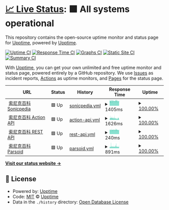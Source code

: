 # [📈 Live Status](https://status.sonic.wiki): <!--live status--> **🟩 All systems operational**

This repository contains the open-source uptime monitor and status page for [Upptime](https://upptime.js.org), powered by [Upptime](https://github.com/upptime/upptime).

[![Uptime CI](https://github.com/sonicspinforum/SonicpediaStatus/workflows/Uptime%20CI/badge.svg)](https://github.com/sonicspinforum/SonicpediaStatus/actions?query=workflow%3A%22Uptime+CI%22)
[![Response Time CI](https://github.com/sonicspinforum/SonicpediaStatus/workflows/Response%20Time%20CI/badge.svg)](https://github.com/sonicspinforum/SonicpediaStatus/actions?query=workflow%3A%22Response+Time+CI%22)
[![Graphs CI](https://github.com/sonicspinforum/SonicpediaStatus/workflows/Graphs%20CI/badge.svg)](https://github.com/sonicspinforum/SonicpediaStatus/actions?query=workflow%3A%22Graphs+CI%22)
[![Static Site CI](https://github.com/sonicspinforum/SonicpediaStatus/workflows/Static%20Site%20CI/badge.svg)](https://github.com/sonicspinforum/SonicpediaStatus/actions?query=workflow%3A%22Static+Site+CI%22)
[![Summary CI](https://github.com/sonicspinforum/SonicpediaStatus/workflows/Summary%20CI/badge.svg)](https://github.com/sonicspinforum/SonicpediaStatus/actions?query=workflow%3A%22Summary+CI%22)

With [Upptime](https://upptime.js.org), you can get your own unlimited and free uptime monitor and status page, powered entirely by a GitHub repository. We use [Issues](https://github.com/upptime/upptime/issues) as incident reports, [Actions](https://github.com/sonicspinforum/SonicpediaStatus/actions) as uptime monitors, and [Pages](https://status.sonic.wiki) for the status page.

<!--start: status pages-->
<!-- This summary is generated by Upptime (https://github.com/upptime/upptime) -->
<!-- Do not edit this manually, your changes will be overwritten -->
<!-- prettier-ignore -->
| URL | Status | History | Response Time | Uptime |
| --- | ------ | ------- | ------------- | ------ |
| <img alt="" src="https://icons.duckduckgo.com/ip3/sonic.wiki.ico" height="13"> [索尼克百科 Sonicpedia](https://sonic.wiki/) | 🟩 Up | [sonicpedia.yml](https://github.com/sonicspinforum/SonicpediaStatus/commits/HEAD/history/sonicpedia.yml) | <details><summary><img alt="Response time graph" src="./graphs/sonicpedia/response-time-week.png" height="20"> 1405ms</summary><br><a href="https://status.sonic.wiki/history/sonicpedia"><img alt="Response time 1390" src="https://img.shields.io/endpoint?url=https%3A%2F%2Fraw.githubusercontent.com%2Fsonicspinforum%2FSonicpediaStatus%2FHEAD%2Fapi%2Fsonicpedia%2Fresponse-time.json"></a><br><a href="https://status.sonic.wiki/history/sonicpedia"><img alt="24-hour response time 1358" src="https://img.shields.io/endpoint?url=https%3A%2F%2Fraw.githubusercontent.com%2Fsonicspinforum%2FSonicpediaStatus%2FHEAD%2Fapi%2Fsonicpedia%2Fresponse-time-day.json"></a><br><a href="https://status.sonic.wiki/history/sonicpedia"><img alt="7-day response time 1405" src="https://img.shields.io/endpoint?url=https%3A%2F%2Fraw.githubusercontent.com%2Fsonicspinforum%2FSonicpediaStatus%2FHEAD%2Fapi%2Fsonicpedia%2Fresponse-time-week.json"></a><br><a href="https://status.sonic.wiki/history/sonicpedia"><img alt="30-day response time 1458" src="https://img.shields.io/endpoint?url=https%3A%2F%2Fraw.githubusercontent.com%2Fsonicspinforum%2FSonicpediaStatus%2FHEAD%2Fapi%2Fsonicpedia%2Fresponse-time-month.json"></a><br><a href="https://status.sonic.wiki/history/sonicpedia"><img alt="1-year response time 1390" src="https://img.shields.io/endpoint?url=https%3A%2F%2Fraw.githubusercontent.com%2Fsonicspinforum%2FSonicpediaStatus%2FHEAD%2Fapi%2Fsonicpedia%2Fresponse-time-year.json"></a></details> | <details><summary><a href="https://status.sonic.wiki/history/sonicpedia">100.00%</a></summary><a href="https://status.sonic.wiki/history/sonicpedia"><img alt="All-time uptime 98.54%" src="https://img.shields.io/endpoint?url=https%3A%2F%2Fraw.githubusercontent.com%2Fsonicspinforum%2FSonicpediaStatus%2FHEAD%2Fapi%2Fsonicpedia%2Fuptime.json"></a><br><a href="https://status.sonic.wiki/history/sonicpedia"><img alt="24-hour uptime 100.00%" src="https://img.shields.io/endpoint?url=https%3A%2F%2Fraw.githubusercontent.com%2Fsonicspinforum%2FSonicpediaStatus%2FHEAD%2Fapi%2Fsonicpedia%2Fuptime-day.json"></a><br><a href="https://status.sonic.wiki/history/sonicpedia"><img alt="7-day uptime 100.00%" src="https://img.shields.io/endpoint?url=https%3A%2F%2Fraw.githubusercontent.com%2Fsonicspinforum%2FSonicpediaStatus%2FHEAD%2Fapi%2Fsonicpedia%2Fuptime-week.json"></a><br><a href="https://status.sonic.wiki/history/sonicpedia"><img alt="30-day uptime 99.96%" src="https://img.shields.io/endpoint?url=https%3A%2F%2Fraw.githubusercontent.com%2Fsonicspinforum%2FSonicpediaStatus%2FHEAD%2Fapi%2Fsonicpedia%2Fuptime-month.json"></a><br><a href="https://status.sonic.wiki/history/sonicpedia"><img alt="1-year uptime 98.54%" src="https://img.shields.io/endpoint?url=https%3A%2F%2Fraw.githubusercontent.com%2Fsonicspinforum%2FSonicpediaStatus%2FHEAD%2Fapi%2Fsonicpedia%2Fuptime-year.json"></a></details>
| <img alt="" src="https://icons.duckduckgo.com/ip3/sonic.wiki.ico" height="13"> [索尼克百科 Action API](https://sonic.wiki/api.php?action=query&prop=info&titles=Sonic) | 🟩 Up | [action-api.yml](https://github.com/sonicspinforum/SonicpediaStatus/commits/HEAD/history/action-api.yml) | <details><summary><img alt="Response time graph" src="./graphs/action-api/response-time-week.png" height="20"> 1626ms</summary><br><a href="https://status.sonic.wiki/history/action-api"><img alt="Response time 1303" src="https://img.shields.io/endpoint?url=https%3A%2F%2Fraw.githubusercontent.com%2Fsonicspinforum%2FSonicpediaStatus%2FHEAD%2Fapi%2Faction-api%2Fresponse-time.json"></a><br><a href="https://status.sonic.wiki/history/action-api"><img alt="24-hour response time 1647" src="https://img.shields.io/endpoint?url=https%3A%2F%2Fraw.githubusercontent.com%2Fsonicspinforum%2FSonicpediaStatus%2FHEAD%2Fapi%2Faction-api%2Fresponse-time-day.json"></a><br><a href="https://status.sonic.wiki/history/action-api"><img alt="7-day response time 1626" src="https://img.shields.io/endpoint?url=https%3A%2F%2Fraw.githubusercontent.com%2Fsonicspinforum%2FSonicpediaStatus%2FHEAD%2Fapi%2Faction-api%2Fresponse-time-week.json"></a><br><a href="https://status.sonic.wiki/history/action-api"><img alt="30-day response time 1744" src="https://img.shields.io/endpoint?url=https%3A%2F%2Fraw.githubusercontent.com%2Fsonicspinforum%2FSonicpediaStatus%2FHEAD%2Fapi%2Faction-api%2Fresponse-time-month.json"></a><br><a href="https://status.sonic.wiki/history/action-api"><img alt="1-year response time 1303" src="https://img.shields.io/endpoint?url=https%3A%2F%2Fraw.githubusercontent.com%2Fsonicspinforum%2FSonicpediaStatus%2FHEAD%2Fapi%2Faction-api%2Fresponse-time-year.json"></a></details> | <details><summary><a href="https://status.sonic.wiki/history/action-api">100.00%</a></summary><a href="https://status.sonic.wiki/history/action-api"><img alt="All-time uptime 97.01%" src="https://img.shields.io/endpoint?url=https%3A%2F%2Fraw.githubusercontent.com%2Fsonicspinforum%2FSonicpediaStatus%2FHEAD%2Fapi%2Faction-api%2Fuptime.json"></a><br><a href="https://status.sonic.wiki/history/action-api"><img alt="24-hour uptime 100.00%" src="https://img.shields.io/endpoint?url=https%3A%2F%2Fraw.githubusercontent.com%2Fsonicspinforum%2FSonicpediaStatus%2FHEAD%2Fapi%2Faction-api%2Fuptime-day.json"></a><br><a href="https://status.sonic.wiki/history/action-api"><img alt="7-day uptime 100.00%" src="https://img.shields.io/endpoint?url=https%3A%2F%2Fraw.githubusercontent.com%2Fsonicspinforum%2FSonicpediaStatus%2FHEAD%2Fapi%2Faction-api%2Fuptime-week.json"></a><br><a href="https://status.sonic.wiki/history/action-api"><img alt="30-day uptime 100.00%" src="https://img.shields.io/endpoint?url=https%3A%2F%2Fraw.githubusercontent.com%2Fsonicspinforum%2FSonicpediaStatus%2FHEAD%2Fapi%2Faction-api%2Fuptime-month.json"></a><br><a href="https://status.sonic.wiki/history/action-api"><img alt="1-year uptime 97.01%" src="https://img.shields.io/endpoint?url=https%3A%2F%2Fraw.githubusercontent.com%2Fsonicspinforum%2FSonicpediaStatus%2FHEAD%2Fapi%2Faction-api%2Fuptime-year.json"></a></details>
| <img alt="" src="https://icons.duckduckgo.com/ip3/sonic.wiki.ico" height="13"> [索尼克百科 REST API](https://sonic.wiki/rest.php/v1/page/Sonic) | 🟩 Up | [rest-api.yml](https://github.com/sonicspinforum/SonicpediaStatus/commits/HEAD/history/rest-api.yml) | <details><summary><img alt="Response time graph" src="./graphs/rest-api/response-time-week.png" height="20"> 240ms</summary><br><a href="https://status.sonic.wiki/history/rest-api"><img alt="Response time 260" src="https://img.shields.io/endpoint?url=https%3A%2F%2Fraw.githubusercontent.com%2Fsonicspinforum%2FSonicpediaStatus%2FHEAD%2Fapi%2Frest-api%2Fresponse-time.json"></a><br><a href="https://status.sonic.wiki/history/rest-api"><img alt="24-hour response time 233" src="https://img.shields.io/endpoint?url=https%3A%2F%2Fraw.githubusercontent.com%2Fsonicspinforum%2FSonicpediaStatus%2FHEAD%2Fapi%2Frest-api%2Fresponse-time-day.json"></a><br><a href="https://status.sonic.wiki/history/rest-api"><img alt="7-day response time 240" src="https://img.shields.io/endpoint?url=https%3A%2F%2Fraw.githubusercontent.com%2Fsonicspinforum%2FSonicpediaStatus%2FHEAD%2Fapi%2Frest-api%2Fresponse-time-week.json"></a><br><a href="https://status.sonic.wiki/history/rest-api"><img alt="30-day response time 244" src="https://img.shields.io/endpoint?url=https%3A%2F%2Fraw.githubusercontent.com%2Fsonicspinforum%2FSonicpediaStatus%2FHEAD%2Fapi%2Frest-api%2Fresponse-time-month.json"></a><br><a href="https://status.sonic.wiki/history/rest-api"><img alt="1-year response time 260" src="https://img.shields.io/endpoint?url=https%3A%2F%2Fraw.githubusercontent.com%2Fsonicspinforum%2FSonicpediaStatus%2FHEAD%2Fapi%2Frest-api%2Fresponse-time-year.json"></a></details> | <details><summary><a href="https://status.sonic.wiki/history/rest-api">100.00%</a></summary><a href="https://status.sonic.wiki/history/rest-api"><img alt="All-time uptime 98.55%" src="https://img.shields.io/endpoint?url=https%3A%2F%2Fraw.githubusercontent.com%2Fsonicspinforum%2FSonicpediaStatus%2FHEAD%2Fapi%2Frest-api%2Fuptime.json"></a><br><a href="https://status.sonic.wiki/history/rest-api"><img alt="24-hour uptime 100.00%" src="https://img.shields.io/endpoint?url=https%3A%2F%2Fraw.githubusercontent.com%2Fsonicspinforum%2FSonicpediaStatus%2FHEAD%2Fapi%2Frest-api%2Fuptime-day.json"></a><br><a href="https://status.sonic.wiki/history/rest-api"><img alt="7-day uptime 100.00%" src="https://img.shields.io/endpoint?url=https%3A%2F%2Fraw.githubusercontent.com%2Fsonicspinforum%2FSonicpediaStatus%2FHEAD%2Fapi%2Frest-api%2Fuptime-week.json"></a><br><a href="https://status.sonic.wiki/history/rest-api"><img alt="30-day uptime 100.00%" src="https://img.shields.io/endpoint?url=https%3A%2F%2Fraw.githubusercontent.com%2Fsonicspinforum%2FSonicpediaStatus%2FHEAD%2Fapi%2Frest-api%2Fuptime-month.json"></a><br><a href="https://status.sonic.wiki/history/rest-api"><img alt="1-year uptime 98.55%" src="https://img.shields.io/endpoint?url=https%3A%2F%2Fraw.githubusercontent.com%2Fsonicspinforum%2FSonicpediaStatus%2FHEAD%2Fapi%2Frest-api%2Fuptime-year.json"></a></details>
| <img alt="" src="https://icons.duckduckgo.com/ip3/sonic.wiki.ico" height="13"> [索尼克百科 Parsoid](https://sonic.wiki/api.php?action=visualeditor&format=json&paction=parse&page=Sonic) | 🟩 Up | [parsoid.yml](https://github.com/sonicspinforum/SonicpediaStatus/commits/HEAD/history/parsoid.yml) | <details><summary><img alt="Response time graph" src="./graphs/parsoid/response-time-week.png" height="20"> 891ms</summary><br><a href="https://status.sonic.wiki/history/parsoid"><img alt="Response time 931" src="https://img.shields.io/endpoint?url=https%3A%2F%2Fraw.githubusercontent.com%2Fsonicspinforum%2FSonicpediaStatus%2FHEAD%2Fapi%2Fparsoid%2Fresponse-time.json"></a><br><a href="https://status.sonic.wiki/history/parsoid"><img alt="24-hour response time 856" src="https://img.shields.io/endpoint?url=https%3A%2F%2Fraw.githubusercontent.com%2Fsonicspinforum%2FSonicpediaStatus%2FHEAD%2Fapi%2Fparsoid%2Fresponse-time-day.json"></a><br><a href="https://status.sonic.wiki/history/parsoid"><img alt="7-day response time 891" src="https://img.shields.io/endpoint?url=https%3A%2F%2Fraw.githubusercontent.com%2Fsonicspinforum%2FSonicpediaStatus%2FHEAD%2Fapi%2Fparsoid%2Fresponse-time-week.json"></a><br><a href="https://status.sonic.wiki/history/parsoid"><img alt="30-day response time 901" src="https://img.shields.io/endpoint?url=https%3A%2F%2Fraw.githubusercontent.com%2Fsonicspinforum%2FSonicpediaStatus%2FHEAD%2Fapi%2Fparsoid%2Fresponse-time-month.json"></a><br><a href="https://status.sonic.wiki/history/parsoid"><img alt="1-year response time 931" src="https://img.shields.io/endpoint?url=https%3A%2F%2Fraw.githubusercontent.com%2Fsonicspinforum%2FSonicpediaStatus%2FHEAD%2Fapi%2Fparsoid%2Fresponse-time-year.json"></a></details> | <details><summary><a href="https://status.sonic.wiki/history/parsoid">100.00%</a></summary><a href="https://status.sonic.wiki/history/parsoid"><img alt="All-time uptime 98.48%" src="https://img.shields.io/endpoint?url=https%3A%2F%2Fraw.githubusercontent.com%2Fsonicspinforum%2FSonicpediaStatus%2FHEAD%2Fapi%2Fparsoid%2Fuptime.json"></a><br><a href="https://status.sonic.wiki/history/parsoid"><img alt="24-hour uptime 100.00%" src="https://img.shields.io/endpoint?url=https%3A%2F%2Fraw.githubusercontent.com%2Fsonicspinforum%2FSonicpediaStatus%2FHEAD%2Fapi%2Fparsoid%2Fuptime-day.json"></a><br><a href="https://status.sonic.wiki/history/parsoid"><img alt="7-day uptime 100.00%" src="https://img.shields.io/endpoint?url=https%3A%2F%2Fraw.githubusercontent.com%2Fsonicspinforum%2FSonicpediaStatus%2FHEAD%2Fapi%2Fparsoid%2Fuptime-week.json"></a><br><a href="https://status.sonic.wiki/history/parsoid"><img alt="30-day uptime 100.00%" src="https://img.shields.io/endpoint?url=https%3A%2F%2Fraw.githubusercontent.com%2Fsonicspinforum%2FSonicpediaStatus%2FHEAD%2Fapi%2Fparsoid%2Fuptime-month.json"></a><br><a href="https://status.sonic.wiki/history/parsoid"><img alt="1-year uptime 98.48%" src="https://img.shields.io/endpoint?url=https%3A%2F%2Fraw.githubusercontent.com%2Fsonicspinforum%2FSonicpediaStatus%2FHEAD%2Fapi%2Fparsoid%2Fuptime-year.json"></a></details>

<!--end: status pages-->

[**Visit our status website →**](https://status.sonic.wiki)

## 📄 License

- Powered by: [Upptime](https://github.com/upptime/upptime)
- Code: [MIT](./LICENSE) © [Upptime](https://upptime.js.org)
- Data in the `./history` directory: [Open Database License](https://opendatacommons.org/licenses/odbl/1-0/)
